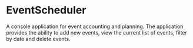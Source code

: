 # EventScheduler
A console application for event accounting and planning. 
The application provides the ability to add new events, view the current list of events, filter by date and delete events.
